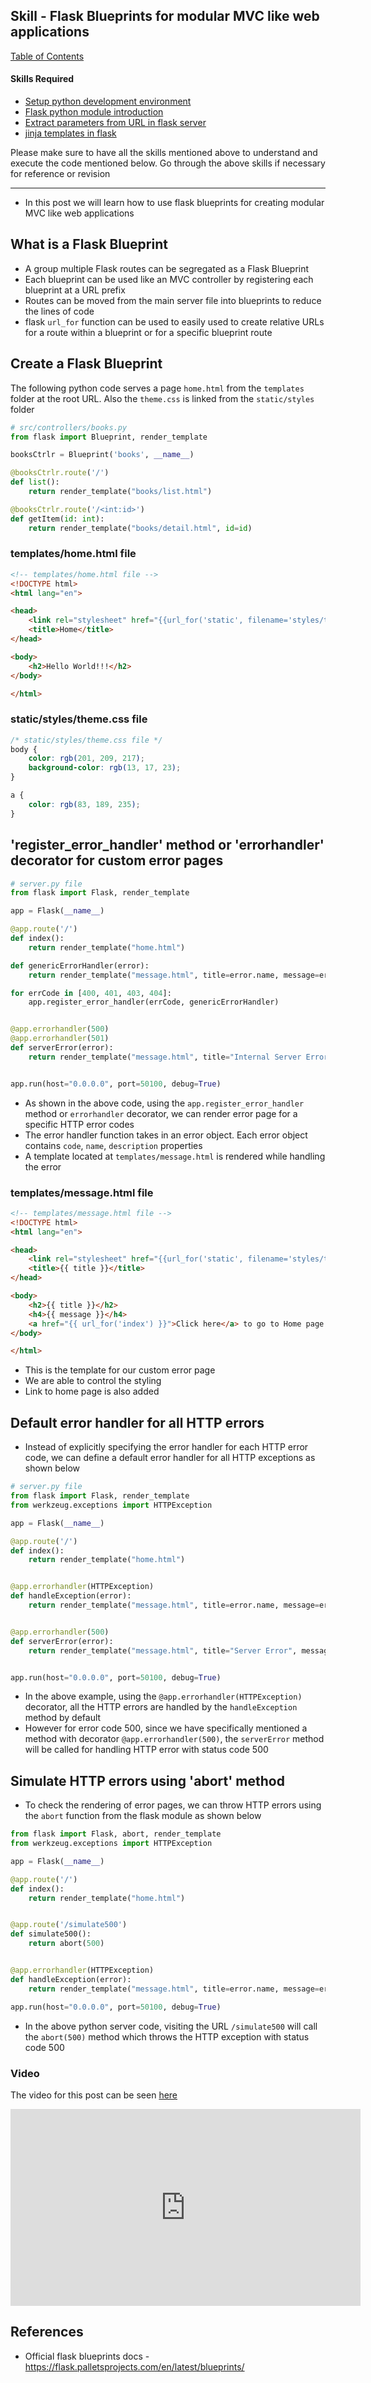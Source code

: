 ## Skill - Flask Blueprints for modular MVC like web applications

[Table of Contents](https://nagasudhir.blogspot.com/2020/04/taming-python-table-of-contents.html)

#### Skills Required
* [Setup python development environment](https://nagasudhir.blogspot.com/2020/04/setup-python-development-environment_14.html)
* [Flask python module introduction](https://nagasudhir.blogspot.com/2022/04/flask-python-module-introduction-for.html)
* [Extract parameters from URL in flask server](https://nagasudhir.blogspot.com/2022/04/extract-parameters-from-url-in-flask.html)
* [jinja templates in flask](https://nagasudhir.blogspot.com/2022/04/jinja-templates-in-flask.html)

Please make sure to have all the skills mentioned above to understand and execute the code mentioned below. Go through the above skills if necessary for reference or revision

<hr/>

* In this post we will learn how to use flask blueprints for creating modular MVC like web applications

## What is a Flask Blueprint
* A group multiple Flask routes can be segregated as a Flask Blueprint
* Each blueprint can be used like an MVC controller by registering each blueprint at a URL prefix
* Routes can be moved from the main server file into blueprints to reduce the lines of code 
* flask `url_for` function can be used to easily used to create relative URLs for a route within a blueprint or for a specific blueprint route

## Create a Flask Blueprint
The following python code serves a page `home.html` from the `templates` folder at the root URL. Also the `theme.css` is linked from the `static/styles` folder
```py
# src/controllers/books.py
from flask import Blueprint, render_template

booksCtrlr = Blueprint('books', __name__)

@booksCtrlr.route('/')
def list():
    return render_template("books/list.html")

@booksCtrlr.route('/<int:id>')
def getItem(id: int):
    return render_template("books/detail.html", id=id)
```

### templates/home.html file
```html
<!-- templates/home.html file -->
<!DOCTYPE html>
<html lang="en">

<head>
    <link rel="stylesheet" href="{{url_for('static', filename='styles/theme.css')}}">
    <title>Home</title>
</head>

<body>
    <h2>Hello World!!!</h2>
</body>

</html>
```

### static/styles/theme.css file
```css
/* static/styles/theme.css file */
body {
    color: rgb(201, 209, 217);
    background-color: rgb(13, 17, 23);
}

a {
    color: rgb(83, 189, 235);
}
```

## 'register_error_handler' method or 'errorhandler' decorator for custom error pages
```py
# server.py file
from flask import Flask, render_template

app = Flask(__name__)

@app.route('/')
def index():
    return render_template("home.html")

def genericErrorHandler(error):
    return render_template("message.html", title=error.name, message=error.description), error.code

for errCode in [400, 401, 403, 404]:
    app.register_error_handler(errCode, genericErrorHandler)


@app.errorhandler(500)
@app.errorhandler(501)
def serverError(error):
    return render_template("message.html", title="Internal Server Error", message="Some Internal Error occured..."), error.code


app.run(host="0.0.0.0", port=50100, debug=True)
```

* As shown in the above code, using the `app.register_error_handler` method or `errorhandler` decorator, we can render error page for a specific HTTP error codes
* The error handler function takes in an error object. Each error object contains `code`, `name`, `description` properties
* A template located at `templates/message.html` is rendered while handling the error

### templates/message.html file
```html
<!-- templates/message.html file -->
<!DOCTYPE html>
<html lang="en">

<head>
    <link rel="stylesheet" href="{{url_for('static', filename='styles/theme.css')}}">
    <title>{{ title }}</title>
</head>

<body>
    <h2>{{ title }}</h2>
    <h4>{{ message }}</h4>
    <a href="{{ url_for('index') }}">Click here</a> to go to Home page
</body>

</html>
```
* This is the template for our custom error page
* We are able to control the styling 
* Link to home page is also added 

## Default error handler for all HTTP errors
* Instead of explicitly specifying the error handler for each HTTP error code, we can define a default error handler for all HTTP exceptions as shown below

```py
# server.py file
from flask import Flask, render_template
from werkzeug.exceptions import HTTPException

app = Flask(__name__)

@app.route('/')
def index():
    return render_template("home.html")


@app.errorhandler(HTTPException)
def handleException(error):
    return render_template("message.html", title=error.name, message=error.description), error.code


@app.errorhandler(500)
def serverError(error):
    return render_template("message.html", title="Server Error", message="Oops, some error occured..."), error.code


app.run(host="0.0.0.0", port=50100, debug=True)
```

* In the above example, using the `@app.errorhandler(HTTPException)` decorator, all the HTTP errors are handled by the `handleException` method by default
* However for error code 500, since we have specifically mentioned a method with decorator `@app.errorhandler(500)`, the `serverError` method will be called for handling HTTP error with status code 500

## Simulate HTTP errors using 'abort' method
* To check the rendering of error pages, we can throw HTTP errors using the `abort` function from the flask module as shown below  

```py
from flask import Flask, abort, render_template
from werkzeug.exceptions import HTTPException

app = Flask(__name__)

@app.route('/')
def index():
    return render_template("home.html")


@app.route('/simulate500')
def simulate500():
    return abort(500)


@app.errorhandler(HTTPException)
def handleException(error):
    return render_template("message.html", title=error.name, message=error.description), error.code

app.run(host="0.0.0.0", port=50100, debug=True)
```
* In the above python server code, visiting the URL `/simulate500` will call the `abort(500)` method which throws the HTTP exception with status code 500

### Video
The video for this post can be seen [here](https://youtu.be/FlSDIqauUDY)

<iframe width="560" height="315" src="https://www.youtube.com/embed/FlSDIqauUDY" title="YouTube video player" frameborder="0" allow="accelerometer; autoplay; clipboard-write; encrypted-media; gyroscope; picture-in-picture" allowfullscreen></iframe>

## References
* Official flask blueprints docs - https://flask.palletsprojects.com/en/latest/blueprints/

<!--stackedit_data:
eyJoaXN0b3J5IjpbNzgzNjM1ODk2LDE3MjMyMTk1MTMsLTIxND
E1ODg2NzUsLTExMjI3Mzc5MTksLTE0ODUzMDk5MTcsLTE1MDYy
NTI2ODksNzMwOTk4MTE2XX0=
-->